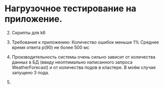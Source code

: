 # Нагрузочное тестирование на приложение.
2. Скрипты для k6
3. Требования к приложению:
   Количество ошибок меньше 1%
   Среднее время ответа p(90) не более 500 мс

4. Производительность системы очень сильно зависит от количества данных в БД (ввиду неоптимально написанного запроса WeatherForecast) и от количества подов в кластере. В моём случае запущено 3 пода.
5.
